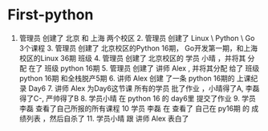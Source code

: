 # First-python
1. 管理员 创建了 北京 和 上海 两个校区  2. 管理员 创建了 Linux \ Python \ Go 3个课程   3. 管理员 创建了 北京校区的Python 16期， Go开发第一期，和上海校区的Linux 36期 班级  4. 管理员 创建了 北京校区的 学员 小晴 ，并将其 分配 在了 班级  python 16期   5. 管理员 创建了 讲师 Alex , 并将其分配 给了 班级 python 16期 和全栈脱产5期  6. 讲师 Alex 创建 了一条 python 16期的 上课纪录 Day6   7. 讲师 Alex 为Day6这节课 所有的学员 批了作业 ，小晴得了A, 李磊得了C-, 严帅得了B  8. 学员小晴 在 python 16 的 day6里 提交了作业   9. 学员李磊 查看了自己所报的所有课程   10 学员 李磊  在 查看了 自己在 py16期 的 成绩列表 ，然后自杀了  11. 学员小晴  跟 讲师 Alex 表白了
